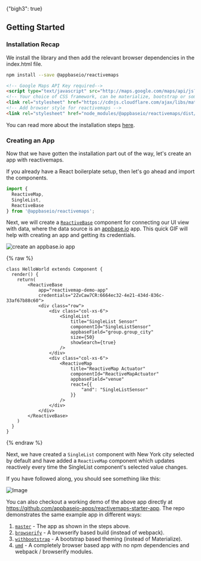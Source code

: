 {"bigh3": true}

## Getting Started

### Installation Recap

We install the library and then add the relevant browser dependencies in the index.html file.

```sh
npm install --save @appbaseio/reactivemaps
```

```html
<!-- Google Maps API Key required-->
<script type="text/javascript" src="http://maps.google.com/maps/api/js?key=Your_key_here"></script>
<!-- Your choice of CSS framework, can be materialize, bootstrap or something else -->
<link rel="stylesheet" href="https://cdnjs.cloudflare.com/ajax/libs/materialize/0.98.0/css/materialize.min.css">
<!-- Add browser style for reactivemaps -->
<link rel="stylesheet" href="node_modules/@appbaseio/reactivemaps/dist/css/style.min.css">
```

You can read more about the installation steps [here](v1.0.0/getting-started/Installation.html).

### Creating an App

Now that we have gotten the installation part out of the way, let's create an app with reactivemaps.

If you already have a React boilerplate setup, then let's go ahead and import the components.

```javascript
import {
  ReactiveMap,
  SingleList,
  ReactiveBase
} from '@appbaseio/reactivemaps';
```

Next, we will create a [`ReactiveBase`](v1.0.0/getting-started/ReactiveBase.html) component for connecting our UI view with data, where the data source is an [appbase.io](https://appbase.io) app. This quick GIF will help with creating an app and getting its credentials.  

![create an appbase.io app](https://i.imgur.com/Y6HiHnJ.gif)

{% raw %}
```
class HelloWorld extends Component {
  render() {
	return(
		<ReactiveBase
			app="reactivemap-demo-app"
			credentials="2ZvCaw7CR:6664ec32-4e21-434d-836c-33af67b88c60">
			<div class="row">
				<div class="col-xs-6">
					<SingleList
						title="SingleList Sensor"
						componentId="SingleListSensor"
						appbaseField="group.group_city"
						size={50}
						showSearch={true}
					/>
				</div>
				<div class="col-xs-6">
					<ReactiveMap
						title="ReactiveMap Actuator"
						componentId="ReactiveMapActuator"
						appbaseField="venue"
						react={{
							"and": "SingleListSensor"
						}}
					/>
				</div>
			</div>
		</ReactiveBase>
	)
  }
}
```
{% endraw %}

Next, we have created a `SingleList` component with New York city selected by default and have added a `ReactiveMap` component which updates reactively every time the SingleList component's selected value changes.

If you have followed along, you should see something like this:

![Image](https://i.imgur.com/Xj9GIgs.png)

You can also checkout a working demo of the above app directly at https://github.com/appbaseio-apps/reactivemaps-starter-app. The repo demonstrates the same example app in different ways:
1. [`master`](https://github.com/appbaseio-apps/reactivemaps-starter-app/tree/master) - The app as shown in the steps above.
1. [`browserify`](https://github.com/appbaseio-apps/reactivemaps-starter-app/tree/browserify) - A browserify based build (instead of webpack).
1. [`withbootstrap`](https://github.com/appbaseio-apps/reactivemaps-starter-app/tree/withbootstrap) - A bootstrap based theming (instead of Materialize).
1. [`umd`](https://github.com/appbaseio-apps/reactivemaps-starter-app/tree/umd) - A completely browser based app with no npm dependencies and webpack / browserify modules.
